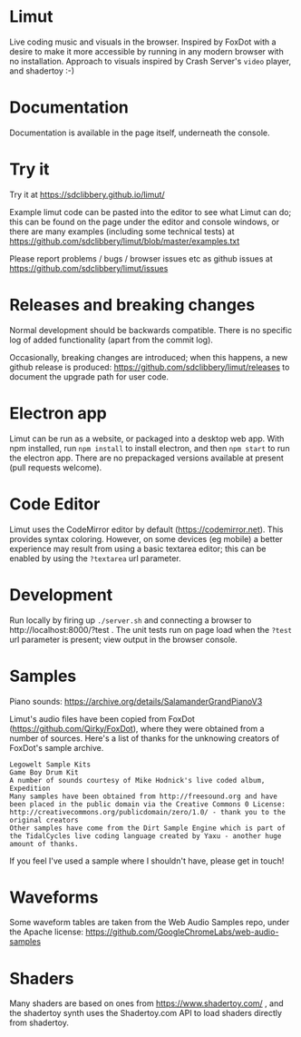 # Limut

Live coding music and visuals in the browser. Inspired by FoxDot with a desire to make it more accessible by running in any modern browser with no installation. Approach to visuals inspired by Crash Server's `video` player, and shadertoy :-)

# Documentation

Documentation is available in the page itself, underneath the console.

# Try it

Try it at https://sdclibbery.github.io/limut/

Example limut code can be pasted into the editor to see what Limut can do; this can be found on the page under the editor and console windows, or there are many examples (including some technical tests) at https://github.com/sdclibbery/limut/blob/master/examples.txt

Please report problems / bugs / browser issues etc as github issues at https://github.com/sdclibbery/limut/issues

# Releases and breaking changes

Normal development should be backwards compatible. There is no specific log of added functionality (apart from the commit log).

Occasionally, breaking changes are introduced; when this happens, a new github release is produced: https://github.com/sdclibbery/limut/releases to document the upgrade path for user code.

# Electron app

Limut can be run as a website, or packaged into a desktop web app. With npm installed, run `npm install` to install electron, and then `npm start` to run the electron app. There are no prepackaged versions available at present (pull requests welcome).

# Code Editor

Limut uses the CodeMirror editor by default (https://codemirror.net). This provides syntax coloring. However, on some devices (eg mobile) a better experience may result from using a basic textarea editor; this can be enabled by using the `?textarea` url parameter.

# Development

Run locally by firing up `./server.sh` and connecting a browser to http://localhost:8000/?test . The unit tests run on page load when the `?test` url parameter is present; view output in the browser console.

# Samples

Piano sounds: https://archive.org/details/SalamanderGrandPianoV3

Limut's audio files have been copied from FoxDot (https://github.com/Qirky/FoxDot), where they were obtained from a number of sources. Here's a list of thanks for the unknowing creators of FoxDot's sample archive.

    Legowelt Sample Kits
    Game Boy Drum Kit
    A number of sounds courtesy of Mike Hodnick's live coded album, Expedition
    Many samples have been obtained from http://freesound.org and have been placed in the public domain via the Creative Commons 0 License: http://creativecommons.org/publicdomain/zero/1.0/ - thank you to the original creators
    Other samples have come from the Dirt Sample Engine which is part of the TidalCycles live coding language created by Yaxu - another huge amount of thanks.

If you feel I've used a sample where I shouldn't have, please get in touch!

# Waveforms

Some waveform tables are taken from the Web Audio Samples repo, under the Apache license: https://github.com/GoogleChromeLabs/web-audio-samples

# Shaders

Many shaders are based on ones from https://www.shadertoy.com/ , and the shadertoy synth uses the Shadertoy.com API to load shaders directly from shadertoy.
